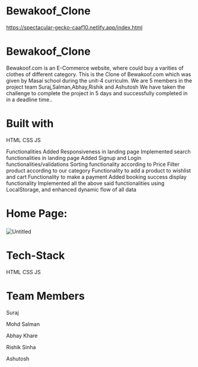 # Bewakoof_Clone

https://spectacular-gecko-caaf10.netlify.app/index.html




# Bewakoof_Clone
Bewakoof.com is an E-Commerce website, where could buy a varities of clothes of different category. This is the Clone of Bewakoof.com which was given by Masai school during the unit-4 curriculm. We are 5 members in the project team Suraj,Salman,Abhay,Rishik and Ashutosh We have taken the challenge to complete the project in 5 days and successfully completed in in a deadline time..

# Built with
HTML CSS JS 



Functionalities Added
Responsiveness in landing page Implemented search functionalities in landing page Added Signup and Login functionalities/validations Sorting functionality according to Price Filter product according to our category Functionality to add a product to wishlist and cart Functionality to make a payment Added booking success display functionality Implemented all the above said functionalities using LocalStorage, and enhanced dynamic flow of all data

# Home Page:
###
![Untitled](https://github.com/Surajdy/Wingscollaboration/assets/112762975/061b012f-113c-4e42-adbf-e31f49564811)


# Tech-Stack
HTML CSS JS 

# Team Members
Suraj

Mohd Salman

Abhay Khare

Rishik Sinha

Ashutosh
